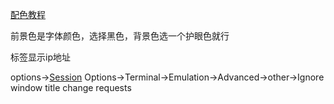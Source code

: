 [配色教程](https://www.jianshu.com/p/ec42f799055a)

前景色是字体颜色，选择黑色，背景色选一个护眼色就行

标签显示ip地址

options->[Session](https://so.csdn.net/so/search?q=Session&spm=1001.2101.3001.7020) Options->Terminal->Emulation->Advanced->other->Ignore window title change requests

